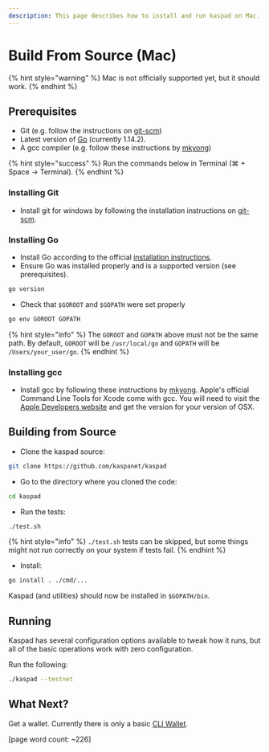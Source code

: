 ```yaml
---
description: This page describes how to install and run kaspad on Mac.
---
```


# Build From Source \(Mac\)

{% hint style="warning" %}
Mac is not officially supported yet, but it should work.
{% endhint %}

## Prerequisites

* Git \(e.g. follow the instructions on [git-scm](https://git-scm.com/download/mac)\)
* Latest version of [Go](http://golang.org/) \(currently 1.14.2\).
* A gcc compiler \(e.g. follow these instructions by [mkyong](https://mkyong.com/mac/how-to-install-gcc-compiler-on-mac-os-x/)\)

{% hint style="success" %}
Run the commands below in Terminal \(⌘ + Space -&gt; Terminal\).
{% endhint %}

### Installing Git

* Install git for windows by following the installation instructions on [git-scm](https://git-scm.com/download/mac). 

### Installing Go

* Install Go according to the official [installation instructions](http://golang.org/doc/install). 
* Ensure Go was installed properly and is a supported version \(see prerequisites\).

```bash
go version
```

* Check that `$GOROOT` and `$GOPATH` were set properly

```bash
go env GOROOT GOPATH
```

{% hint style="info" %}
The `GOROOT` and `GOPATH` above must not be the same path. By default, `GOROOT` will be `/usr/local/go` and `GOPATH` will be `/Users/your_user/go`.
{% endhint %}

### Installing gcc

* Install gcc by following these instructions by [mkyong](https://mkyong.com/mac/how-to-install-gcc-compiler-on-mac-os-x/). Apple's official Command Line Tools for Xcode come with gcc. You will need to visit the [Apple Developers website](https://developer.apple.com/download/more/) and get the version for your version of OSX.

## Building from Source

* Clone the kaspad source:

```bash
git clone https://github.com/kaspanet/kaspad
```

* Go to the directory where you cloned the code:

```bash
cd kaspad
```

* Run the tests:

```bash
./test.sh
```

{% hint style="info" %}
`./test.sh` tests can be skipped, but some things might not run correctly on your system if tests fail.
{% endhint %}

* Install:

```bash
go install . ./cmd/...
```

Kaspad \(and utilities\) should now be installed in `$GOPATH/bin`.

## Running

Kaspad has several configuration options available to tweak how it runs, but all of the basic operations work with zero configuration.

Run the following:

```bash
./kaspad --testnet
```

## What Next?

Get a wallet. Currently there is only a basic [CLI Wallet](../../cli-wallet.md).

\[page word count: ~226\]

